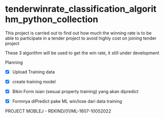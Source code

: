 # tenderwinrate_classification_algorithm_python_collection

This project is carried out to find out how much the winning rate is to be able to participate in a tender project to avoid highly cost on joining tender project

These 3 algorithm will be used to get the win rate, it still under development

Planning

- [x] Upload Training data
- [x] create training model
- [x] Bikin Form isian (sesuai property training) yang akan dipredict
- [x] Formnya diPredict pake ML win/lose dari data training


PROJECT MOBLEJ - REKIND/01/ML-1607-10052022

